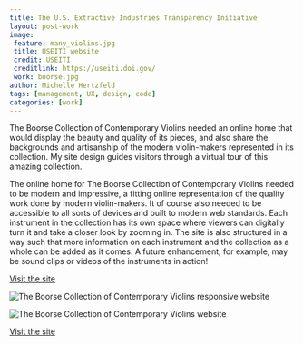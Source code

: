 ```yaml
---
title: The U.S. Extractive Industries Transparency Initiative
layout: post-work
image:
 feature: many_violins.jpg
 title: USEITI website
 credit: USEITI
 creditlink: https://useiti.doi.gov/
 work: boorse.jpg
author: Michelle Hertzfeld
tags: [management, UX, design, code]
categories: [work]
---
```

The Boorse Collection of Contemporary Violins needed an online home that would display the beauty and quality of its pieces, and also share the backgrounds and artisanship of the modern violin-makers represented in its collection. My site design guides visitors through a virtual tour of this amazing collection.<!--more-->

The online home for The Boorse Collection of Contemporary Violins needed to be modern and impressive, a fitting online representation of the quality work done by modern violin-makers. It of course also needed to be accessible to all sorts of devices and built to modern web standards. Each instrument in the collection has its own space where viewers can digitally turn it and take a closer look by zooming in. The site is also structured in a way such that more information on each instrument and the collection as a whole can be added as it comes. A future enhancement, for example, may be sound clips or videos of the instruments in action!

[Visit the site](http://www.boorsecollection.com/)

![The Boorse Collection of Contemporary Violins responsive website](https://meiqimichelle.github.io/mhertzfeld/assets/img/boorse_responsive.jpg)

![The Boorse Collection of Contemporary Violins website](https://meiqimichelle.github.io/mhertzfeld/assets/img/boorse_site.jpg)

 [Visit the site](http://www.boorsecollection.com/)
